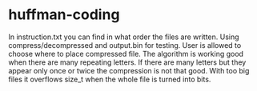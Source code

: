 # huffman-coding
In instruction.txt you can find in what order the files are written.
Using compress/decompressed and output.bin for testing.
User is allowed to choose where to place compressed file.
The algorithm is working good when there are many repeating letters.
If there are many letters but they appear only once or twice the compression is not that good.
With too big files it overflows size_t when the whole file is turned into bits.
